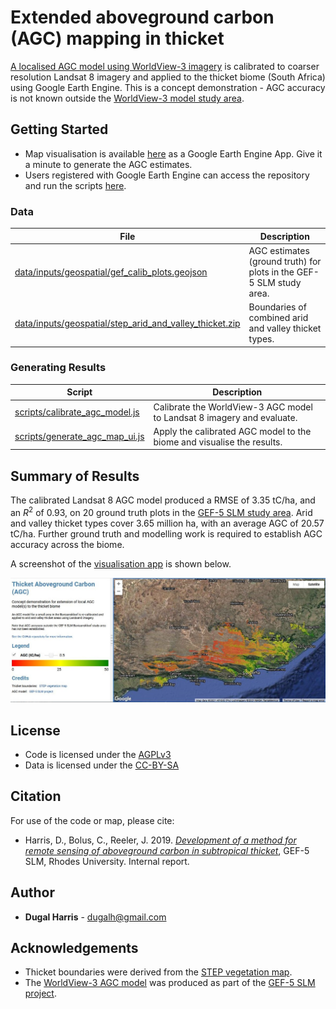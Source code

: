 # Extended aboveground carbon (AGC) mapping in thicket
[A localised AGC model using WorldView-3 imagery](https://github.com/dugalh/map_thicket_agc) is calibrated to coarser resolution Landsat 8 imagery and applied to the thicket biome (South Africa) using Google Earth Engine.  This is a concept demonstration - AGC accuracy is not known outside the [WorldView-3 model study area](https://github.com/dugalh/map_thicket_agc#ground-truth).   


## Getting Started
* Map visualisation is available [here](https://dugalh.users.earthengine.app/view/thicket-aboveground-carbon) as a Google Earth Engine App.  Give it a minute to generate the AGC estimates.  
* Users registered with Google Earth Engine can access the repository and run the scripts [here](https://code.earthengine.google.com/?accept_repo=users/dugalh/extend_thicket_agc).  

### Data
File | Description
---|---
[data/inputs/geospatial/gef_calib_plots.geojson](data/inputs/geospatial/gef_calib_plots.geojson) | AGC estimates (ground truth) for plots in the GEF-5 SLM study area.
[data/inputs/geospatial/step_arid_and_valley_thicket.zip](data/inputs/geospatial/step_arid_and_valley_thicket.zip) | Boundaries of combined arid and valley thicket types.

### Generating Results
Script | Description
------ | -----------
[scripts/calibrate_agc_model.js](scripts/calibrate_agc_model.js) | Calibrate the WorldView-3 AGC model to Landsat 8 imagery and evaluate.  
[scripts/generate_agc_map_ui.js](scripts/generate_agc_map_ui.js) | Apply the calibrated AGC model to the biome and visualise the results.

## Summary of Results

The calibrated Landsat 8 AGC model produced a RMSE of 3.35 tC/ha, and an *R*<sup>2</sup> of 0.93, on 20 ground truth plots in the [GEF-5 SLM study area](https://github.com/dugalh/map_thicket_agc#ground-truth).  Arid and valley thicket types cover 3.65 million ha, with an average AGC of 20.57 tC/ha.  Further ground truth and modelling work is required to establish AGC accuracy across the biome.  

A screenshot of the [visualisation app](https://dugalh.users.earthengine.app/view/thicket-aboveground-carbon) is shown below.


<img src="data/outputs/plots/eg_gee_agc_map.jpg" data-canonical-src="data/outputs/plots/eg_gee_agc_map.png" alt="Thicket AGC" width="800"/>


## License
- Code is licensed under the [AGPLv3](https://www.gnu.org/licenses/agpl-3.0.en.html)
- Data is licensed under the [CC-BY-SA](https://creativecommons.org/licenses/by-sa/4.0)

## Citation
For use of the code or map, please cite: 
- Harris, D., Bolus, C., Reeler, J. 2019. [*Development of a method for remote sensing of aboveground carbon in subtropical thicket*](https://www.researchgate.net/publication/349060473_Remote_sensing_of_aboveground_carbon_in_subtropical_thicket), GEF-5 SLM, Rhodes University. Internal report.

## Author
* **Dugal Harris** - [dugalh@gmail.com](mailto:dugalh@gmail.com)

## Acknowledgements
* Thicket boundaries were derived from the [STEP vegetation map](https://bgis.sanbi.org/STEP/project.asp). 
* The [WorldView-3 AGC model](https://github.com/dugalh/map_thicket_agc) was produced as part of the [GEF-5 SLM project](https://www.thegef.org/project/securing-multiple-ecosystems-benefit-through-slm-productive-degraded-landscapes-south-africa).  

